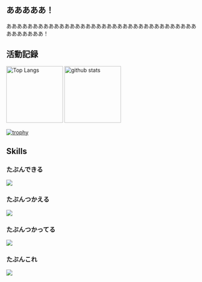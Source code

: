 ## あああああ！

あああああああああああああああああああああああああああああああああああああああああああ！

## 活動記録
<p align="left"> 
  <img alt="Top Langs" height="150" src="https://github-readme-stats.vercel.app/api/top-langs/?username=Raito5963&layout=compact&show_icons=true&theme=onedark" />
  <img alt="github stats" height="150" src="https://github-readme-stats.vercel.app/api?username=Raito5963&theme=onedark&show_icons=ture" />
</p>

[![trophy](https://github-profile-trophy.vercel.app/?username=Raito5963&theme=onedark&column=8)](https://github.com/ryo-ma/github-profile-trophy)


## Skills
### たぶんできる
![](https://skillicons.dev/icons?i=ts,js,html,css,c,cs,cpp,py)

### たぶんつかえる
![](https://skillicons.dev/icons?i=nextjs,react,nuxtjs,tailwind,anaconda,nodejs)

### たぶんつかってる
![](https://skillicons.dev/icons?i=github,discord,obsidian,md,figma,vercel,firebase,supabase,gcp,gmail)

### たぶんこれ
![](https://skillicons.dev/icons?i=visualstudio,vscode)


